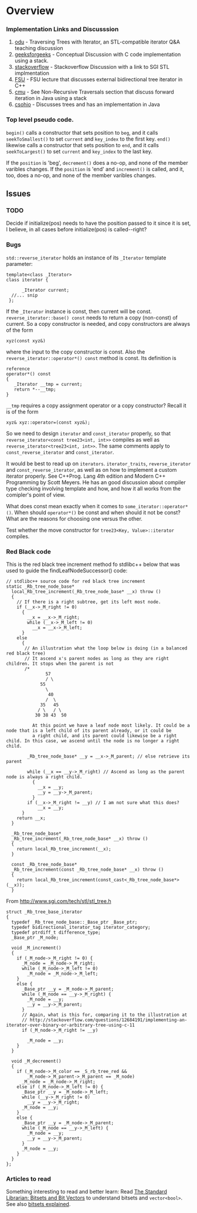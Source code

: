 # Overview 

### Implementation Links and Discusssion

1. [odu] - Traversing Trees with Iterator, an STL-compatible iterator Q&A teaching discussion
2. [geeksforgeeks] - Conceptual Discussion with C code implementation using a stack.
3. [stackoverflow] - Stackoverflow Discussion with a link to SGI STL implmentation 
4. [FSU] - FSU lecture that discusses external bidirectional tree iterator in C++
5. [cmu] - See Non-Recursive Traversals section that discuss forward iteration in Java using a stack
6. [csohio] - Discusses trees and has an implementation in Java

[odu]: <https://secweb.cs.odu.edu/~zeil/cs361/web/website/Lectures/treetraversal/page/treetraversal.html> 
[geeksforgeeks]: <http://www.geeksforgeeks.org/inorder-tree-traversal-without-recursion/>
[stackoverflow]: <http://stackoverflow.com/questions/12684191/implementing-an-iterator-over-binary-or-arbitrary-tree-using-c-11>
[FSU]: <http://www.cs.fsu.edu/~lacher/courses/COP4530/lectures/binary_search_trees3/index.html?$$$slide05i.html$$$>
[cmu]: <https://www.cs.cmu.edu/~adamchik/15-121/lectures/Trees/trees.html>
[csohio]: <http://grail.cba.csuohio.edu/~matos/notes/cis-265/lecture-notes/11-26slide.pdf>

### Top level pseudo code.

`begin()` calls a constructor that sets position to `beg`, and it calls `seekToSmallest()` to set `current` and `key_index` to the first key.  `end()` likewise calls
a constructor that sets position to `end`, and it calls `seekToLargest()` to set `current` and `key_index` to the last key.

If the `position` is 'beg', `decrement()` does a no-op, and none of the member varibles changes. If the `position` is 'end' and `increment()` is called, and it, too,
does a no-op, and none of the member varibles changes. 

## Issues

### TODO

Decide if initialize(pos) needs to have the position passed to it since it is set, I believe, in all cases before initialize(pos) is called--right?

### Bugs

`std::reverse_iterator` holds an instance of its `_Iterator` template parameter:

    template<class _Iterator>
    class iterator {

          _Iterator current;
      //... snip
     };

If  the `_Iterator` instance is const, then current will be const. `reverse_iterator::base() const` needs to return a copy (non-const) of current. So a copy constructor
is needed, and copy constructors are always of the form

    xyz(const xyz&)

where the input to the copy constructor is const. Also the `reverse_iterator::operator*() const` method is const. Its definition is

    reference
    operator*() const
    {
       _Iterator __tmp = current;
       return *--__tmp;
    }

`__tmp` requires a copy assignment operator or a copy constructor? Recall it is of the form

    xyz& xyz::operator=(const xyz&);

So we need to design `iterator` and `const_iterator` properly, so that `reverse_iterator<const tree23<int, int>>` compiles as well as 
`reverse_iterator<tree23<int, int>>`.  The same comments apply to `const_reverse_iterator` and `const_iterator`.
 
It would be best to read up on `iterators`. `iterator_traits`, `reverse_iterator` and `const_reverse_iterator`, as well as on how to 
implement a custom iterator properly. See C++Prog. Lang 4th edition and Modern C++ Programming by Scott Meyers. He has an good 
discussion about compiler type checking involving template and how, and how it all works from the comipler's point of view. 

What does const mean exactly when it comes to `some_iterator::operator*()`. When should `operator*()` be const and when should it not be const? 
What are the reasons for choosing one versus the other.

Test whether the move constructor for `tree23<Key, Value>::iterator` compiles.

### Red Black code

This is the red black tree increment method fo stdlibc++ below that was used to guide the findLeafNodeSuccessor() code:

    // stdlibc++ source code for red black tree increment
    static _Rb_tree_node_base*
      local_Rb_tree_increment(_Rb_tree_node_base* __x) throw ()
      {
        // If there is a right subtree, get its left most node.
        if (__x->_M_right != 0) 
          {
            __x = __x->_M_right;
            while (__x->_M_left != 0)
              __x = __x->_M_left;
          }
        else
          {
           // An illustration what the loop below is doing (in a balanced red black tree)
           // It ascend x's parent nodes as long as they are right children. It stops when the parent is not 
           /*
                   57 
                   / \
                 55
                   \
                    40  
                   /  \
                 35   45
                / \   / \
               30 38 43  50 

              At this point we have a leaf node most likely. It could be a node that is a left child of its parent already, or it could be
              a right child, and its parent could likewise be a right child. In this case, we ascend until the node is no longer a right child.

            _Rb_tree_node_base* __y = __x->_M_parent; // else retrieve its parent 
           
            while (__x == __y->_M_right) // Ascend as long as the parent node is always a right child.
              {
                __x = __y;
                __y = __y->_M_parent;
              }
            if (__x->_M_right != __y) // I am not sure what this does?
                __x = __y;
          }
        return __x;
      }
    
      _Rb_tree_node_base*
      _Rb_tree_increment(_Rb_tree_node_base* __x) throw ()
      {
        return local_Rb_tree_increment(__x);
      }
    
      const _Rb_tree_node_base*
      _Rb_tree_increment(const _Rb_tree_node_base* __x) throw ()
      {
        return local_Rb_tree_increment(const_cast<_Rb_tree_node_base*>(__x));
      }

From http://www.sgi.com/tech/stl/stl_tree.h

    struct _Rb_tree_base_iterator
    {
      typedef _Rb_tree_node_base::_Base_ptr _Base_ptr;
      typedef bidirectional_iterator_tag iterator_category;
      typedef ptrdiff_t difference_type;
      _Base_ptr _M_node;
    
      void _M_increment()
      {
        if (_M_node->_M_right != 0) {
          _M_node = _M_node->_M_right;
          while (_M_node->_M_left != 0)
            _M_node = _M_node->_M_left;
        }
        else {
          _Base_ptr __y = _M_node->_M_parent;
          while (_M_node == __y->_M_right) {
            _M_node = __y;
            __y = __y->_M_parent;
          }
          // Again, what is this for, comparing it to the illustration at
          // http://stackoverflow.com/questions/12684191/implementing-an-iterator-over-binary-or-arbitrary-tree-using-c-11 
          if (_M_node->_M_right != __y) 

            _M_node = __y;
        }
      }
    
      void _M_decrement()
      {
        if (_M_node->_M_color == _S_rb_tree_red &&
            _M_node->_M_parent->_M_parent == _M_node)
          _M_node = _M_node->_M_right;
        else if (_M_node->_M_left != 0) {
          _Base_ptr __y = _M_node->_M_left;
          while (__y->_M_right != 0)
            __y = __y->_M_right;
          _M_node = __y;
        }
        else {
          _Base_ptr __y = _M_node->_M_parent;
          while (_M_node == __y->_M_left) {
            _M_node = __y;
            __y = __y->_M_parent;
          }
          _M_node = __y;
        }
      }
    };

### Articles to read

Something interesting to read and better learn:
Read [The Standard Librarian: Bitsets and Bit Vectors](http://www.drdobbs.com/the-standard-librarian-bitsets-and-bit-v/184401382) to understand bitsets and
`vector<bool>`. See also [bitsets explained](http://www.cppstdlib.com/cppstdlib_supplementary.pdf).  


